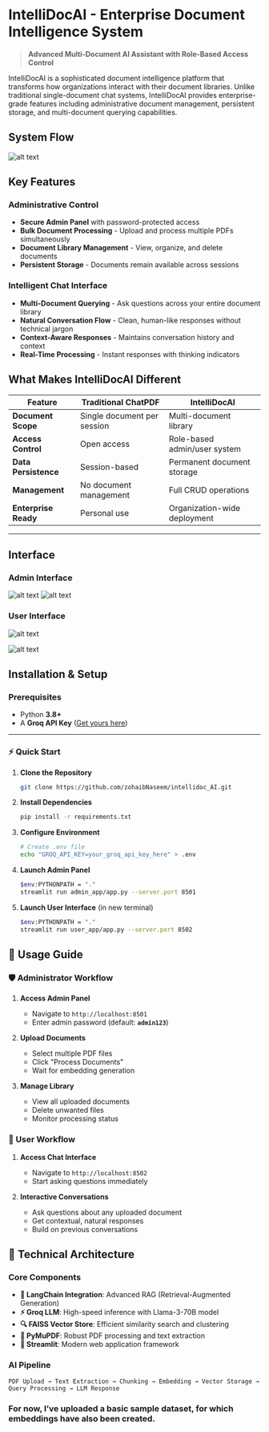 #  IntelliDocAI - Enterprise Document Intelligence System

> **Advanced Multi-Document AI Assistant with Role-Based Access Control**

IntelliDocAI is a sophisticated document intelligence platform that transforms how organizations interact with their document libraries. Unlike traditional single-document chat systems, IntelliDocAI provides enterprise-grade features including administrative document management, persistent storage, and multi-document querying capabilities.

##  System Flow
![alt text](<visuals/system flow.png>)

##  Key Features

###  **Administrative Control**
- **Secure Admin Panel** with password-protected access
- **Bulk Document Processing** - Upload and process multiple PDFs simultaneously  
- **Document Library Management** - View, organize, and delete documents
- **Persistent Storage** - Documents remain available across sessions

###  **Intelligent Chat Interface**
- **Multi-Document Querying** - Ask questions across your entire document library
- **Natural Conversation Flow** - Clean, human-like responses without technical jargon
- **Context-Aware Responses** - Maintains conversation history and context
- **Real-Time Processing** - Instant responses with thinking indicators


##  What Makes IntelliDocAI Different

| Feature | Traditional ChatPDF | IntelliDocAI |
|---------|-------------------|--------------|
| **Document Scope** | Single document per session | Multi-document library |
| **Access Control** | Open access | Role-based admin/user system |
| **Data Persistence** | Session-based | Permanent document storage |
| **Management** | No document management | Full CRUD operations |
| **Enterprise Ready** | Personal use | Organization-wide deployment |

---
##  Interface
###  Admin Interface
![alt text](visuals/admin.png)
![alt text](visuals/admin_interface.png)

###  User Interface
![alt text](visuals/user_interface.png)

![alt text](visuals/chat_interface.png)


##  Installation & Setup

###  Prerequisites
- Python **3.8+**
- A **Groq API Key** ([Get yours here](https://console.groq.com))

---

### ⚡ Quick Start

1. **Clone the Repository**
   ```bash
   git clone https://github.com/zohaibNaseem/intellidoc_AI.git

2. **Install Dependencies**
   ```bash
   pip install -r requirements.txt
   ```

3. **Configure Environment**
   ```bash
   # Create .env file
   echo "GROQ_API_KEY=your_groq_api_key_here" > .env
   ```

4. **Launch Admin Panel**
   ```bash
   $env:PYTHONPATH = "."
   streamlit run admin_app/app.py --server.port 8501
   ```

5. **Launch User Interface** (in new terminal)
   ```bash
   $env:PYTHONPATH = "."
   streamlit run user_app/app.py --server.port 8502
   ```

## 📖 Usage Guide

### 🛡️ Administrator Workflow

1. **Access Admin Panel**
   - Navigate to `http://localhost:8501`
   - Enter admin password (default: **`admin123`**)

2. **Upload Documents**
   - Select multiple PDF files
   - Click "Process Documents"
   - Wait for embedding generation

3. **Manage Library**
   - View all uploaded documents
   - Delete unwanted files
   - Monitor processing status

### 👤 User Workflow

1. **Access Chat Interface**
   - Navigate to `http://localhost:8502`
   - Start asking questions immediately

2. **Interactive Conversations**
   - Ask questions about any uploaded document
   - Get contextual, natural responses
   - Build on previous conversations

## 🔧 Technical Architecture

### Core Components

- **🧠 LangChain Integration**: Advanced RAG (Retrieval-Augmented Generation)
- **⚡ Groq LLM**: High-speed inference with Llama-3-70B model
- **🔍 FAISS Vector Store**: Efficient similarity search and clustering
- **📄 PyMuPDF**: Robust PDF processing and text extraction
- **🎨 Streamlit**: Modern web application framework

### AI Pipeline

```
PDF Upload → Text Extraction → Chunking → Embedding → Vector Storage → Query Processing → LLM Response
```

### For now, I’ve uploaded a basic sample dataset, for which embeddings have also been created.